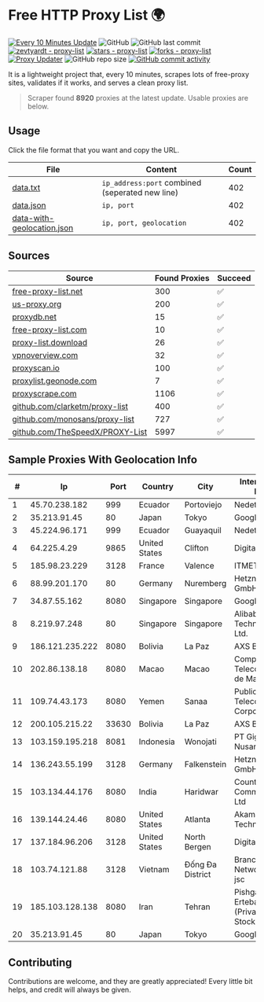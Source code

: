 
# Free HTTP Proxy List 🌍

[![Every 10 Minutes Update](https://github.com/mertguvencli/http-proxy-list/actions/workflows/main.yml/badge.svg?branch=main)](https://github.com/mertguvencli/http-proxy-list/actions/workflows/main.yml)
![GitHub](https://img.shields.io/github/license/mertguvencli/http-proxy-list)
![GitHub last commit](https://img.shields.io/github/last-commit/mertguvencli/http-proxy-list)
[![zevtyardt - proxy-list](https://img.shields.io/static/v1?label=zevtyardt&message=proxy-list&color=blue&logo=github)](https://github.com/zevtyardt/proxy-list "Go to GitHub repo")
[![stars - proxy-list](https://img.shields.io/github/stars/zevtyardt/proxy-list?style=social)](https://github.com/zevtyardt/proxy-list)
[![forks - proxy-list](https://img.shields.io/github/forks/zevtyardt/proxy-list?style=social)](https://github.com/zevtyardt/proxy-list)
[![Proxy Updater](https://github.com/zevtyardt/proxy-list/workflows/Proxy%20Updater/badge.svg)](https://github.com/zevtyardt/proxy-list/actions?query=workflow:"Proxy+Updater")
![GitHub repo size](https://img.shields.io/github/repo-size/zevtyardt/proxy-list)
[![GitHub commit activity](https://img.shields.io/github/commit-activity/m/zevtyardt/proxy-list?logo=commits)](https://github.com/zevtyardt/proxy-list/commits/main)

It is a lightweight project that, every 10 minutes, scrapes lots of free-proxy sites, validates if it works, and serves a clean proxy list.

> Scraper found **8920** proxies at the latest update. Usable proxies are below.

## Usage

Click the file format that you want and copy the URL.

|File|Content|Count|
|----|-------|-----|
|[data.txt](https://raw.githubusercontent.com/mertguvencli/http-proxy-list/main/proxy-list/data.txt)|`ip_address:port` combined (seperated new line)|402|
|[data.json](https://raw.githubusercontent.com/mertguvencli/http-proxy-list/main/proxy-list/data.json)|`ip, port`|402|
|[data-with-geolocation.json](https://raw.githubusercontent.com/mertguvencli/http-proxy-list/main/proxy-list/data-with-geolocation.json)|`ip, port, geolocation`|402|

## Sources

|Source|Found Proxies|Succeed|
|------|-------------|-------|
|[free-proxy-list.net](https://free-proxy-list.net)|300|✅|
|[us-proxy.org](https://www.us-proxy.org)|200|✅|
|[proxydb.net](http://proxydb.net)|15|✅|
|[free-proxy-list.com](https://free-proxy-list.com/?page=&port=&type%5B%5D=http&type%5B%5D=https&up_time=0&search=Search)|10|✅|
|[proxy-list.download](https://www.proxy-list.download/HTTP)|26|✅|
|[vpnoverview.com](https://vpnoverview.com/privacy/anonymous-browsing/free-proxy-servers)|32|✅|
|[proxyscan.io](https://www.proxyscan.io)|100|✅|
|[proxylist.geonode.com](https://proxylist.geonode.com/api/proxy-list?limit=300&page=1&sort_by=lastChecked&sort_type=desc&protocols=http,https)|7|✅|
|[proxyscrape.com](https://api.proxyscrape.com/v2/?request=displayproxies&protocol=http&timeout=10000&country=all&ssl=all&anonymity=all)|1106|✅|
|[github.com/clarketm/proxy-list](https://raw.githubusercontent.com/clarketm/proxy-list/master/proxy-list-raw.txt)|400|✅|
|[github.com/monosans/proxy-list](https://raw.githubusercontent.com/monosans/proxy-list/main/proxies/http.txt)|727|✅|
|[github.com/TheSpeedX/PROXY-List](https://raw.githubusercontent.com/TheSpeedX/PROXY-List/master/http.txt)|5997|✅|


## Sample Proxies With Geolocation Info

|#|Ip|Port|Country|City|Internet Service Provider|
|-|--|----|-------|----|-------------------------|
|1|45.70.238.182|999|Ecuador|Portoviejo|Nedetel S.A.|
|2|35.213.91.45|80|Japan|Tokyo|Google LLC|
|3|45.224.96.171|999|Ecuador|Guayaquil|Nedetel S.A.|
|4|64.225.4.29|9865|United States|Clifton|DigitalOcean, LLC|
|5|185.98.23.229|3128|France|Valence|ITMETRIX|
|6|88.99.201.170|80|Germany|Nuremberg|Hetzner Online GmbH|
|7|34.87.55.162|8080|Singapore|Singapore|Google LLC|
|8|8.219.97.248|80|Singapore|Singapore|Alibaba (US) Technology Co., Ltd.|
|9|186.121.235.222|8080|Bolivia|La Paz|AXS Bolivia S. A.|
|10|202.86.138.18|8080|Macao|Macao|Companhia de Telecomunicacoes de Macau|
|11|109.74.43.173|8080|Yemen|Sanaa|Public Telecommunication Corporation|
|12|200.105.215.22|33630|Bolivia|La Paz|AXS Bolivia S. A.|
|13|103.159.195.218|8081|Indonesia|Wonojati|PT Giga Digital Nusantara|
|14|136.243.55.199|3128|Germany|Falkenstein|Hetzner Online GmbH|
|15|103.134.44.176|8080|India|Haridwar|Countrylink Communiction Pvt Ltd|
|16|139.144.24.46|8080|United States|Atlanta|Akamai Technologies, Inc.|
|17|137.184.96.206|3128|United States|North Bergen|DigitalOcean, LLC|
|18|103.74.121.88|3128|Vietnam|Đống Đa District|Branch of BachKim Network solutions jsc|
|19|185.103.128.138|8080|Iran|Tehran|Pishgaman Toseeh Ertebatat Company (Private Joint Stock)|
|20|35.213.91.45|80|Japan|Tokyo|Google LLC|



## Contributing

Contributions are welcome, and they are greatly appreciated! Every
little bit helps, and credit will always be given.

